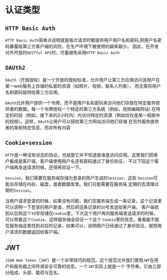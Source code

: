 # 认证类型

##  `HTTP Basic Auth`

`HTTP Basic Auth`简单点说明就是每次请求时都提供用户用户名和密码,把用户名密码暴露给第三方客户端的风险，在生产环境下被使用的越来越少。
因此，在开发对外开放的`RESTful API`时，尽量避免采用`HTTP Basic Auth`

##  `OAUth2`

`OAuth`（开放授权）是一个开放的授权标准，允许用户让第三方应用访问该用户在某一web服务上存储的私密的资源（如照片，视频，联系人列表），
而无需将用户名和密码提供给第三方应用。

`OAuth`允许用户提供一个令牌，而不是用户名和密码来访问他们存放在特定服务提供者的数据。每一个令牌授权一个特定的第三方系统（例如，视频编辑网站)
在特定的时段（例如，接下来的2小时内）内访问特定的资源（例如仅仅是某一相册中的视频）。这样，`OAuth`让用户可以授权第三方网站访问他们存储
在另外服务提供者的某些特定信息，而非所有内容

## `Cookie+session`

`HTTP`是一种没有状态的协议，也就是它并不知道是谁是访问应用。这里我们把用户看成是客户端，客户端使用用户名还有密码通过了身份验证，
不过下回这个客户端再发送请求时候，还得再验证一下。

`Session`，我们需要在服务端存储为登录的用户生成的`Session`，这些 `Session`可能会存储在内存，磁盘，或者数据库里。我们可能需要在服务端
定期的去清理过期的`Session`。

当用户请求登录的时候，如果没有问题，我们在服务端生成一条记录，这个记录里可以说明一下登录的用户是谁，然后把这条记录的`ID`号发送给客户端，
客户端收到以后把这个`ID`号存储在`Cookie`里，下次这个用户再向服务端发送请求的时候，可以带着这个`Cookie`，这样服务端会验证一个这个
`Cookie`里的信息，看看能不能在服务端这里找到对应的记录，如果可以，说明用户已经通过了身份验证，就把用户请求的数据返回给客户端。

## JWT

`JSON Web Token`（`JWT`）是一个非常轻巧的规范。这个规范允许我们使用`JWT`在用户和服务器之间传递安全可靠的信息。一个`JWT`实际上就是一个
字符串，它由三部分组成，头部、载荷与签名。